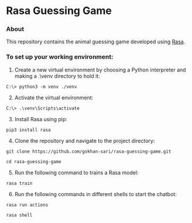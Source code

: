 # Rasa Guessing Game

### About

This repository contains the animal guessing game developed using [Rasa](https://rasa.com/docs/rasa/).

### To set up your working environment:

1. Create a new virtual environment by choosing a Python interpreter and making a .\\venv directory to hold it:
```
C:\> python3 -m venv ./venv
```

2. Activate the virtual environment:
```
C:\> .\venv\Scripts\activate
```

3. Install Rasa using pip:
```
pip3 install rasa
```

4. Clone the repository and navigate to the project directory:
```
git clone https://github.com/gokhan-sari/rasa-guessing-game.git
```

```
cd rasa-guessing-game
```

5. Run the following command to trains a Rasa model:
```
rasa train
```

6. Run the following commands in different shells to start the chatbot:
```
rasa run actions
```

```
rasa shell
```